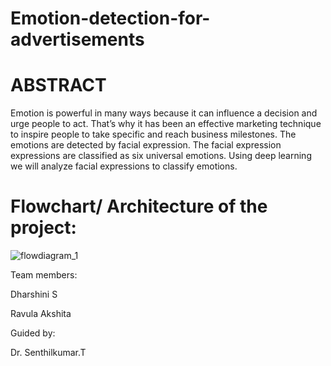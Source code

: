 # Emotion-detection-for-advertisements #

# ABSTRACT #

Emotion is powerful in many ways because it can influence a decision and urge people to act. That’s why it has been an effective marketing technique to inspire people to take specific and reach business milestones. The emotions are detected by facial expression. The facial expression expressions are classified as six universal emotions. Using deep learning we will analyze facial expressions to classify emotions.

# Flowchart/ Architecture of the project:

![flowdiagram_1](https://user-images.githubusercontent.com/102461372/163097645-aec1927b-c78a-49f6-b075-ad2ea2d550a1.jpg)


Team members:

Dharshini S

Ravula Akshita 

Guided by:

Dr. Senthilkumar.T
